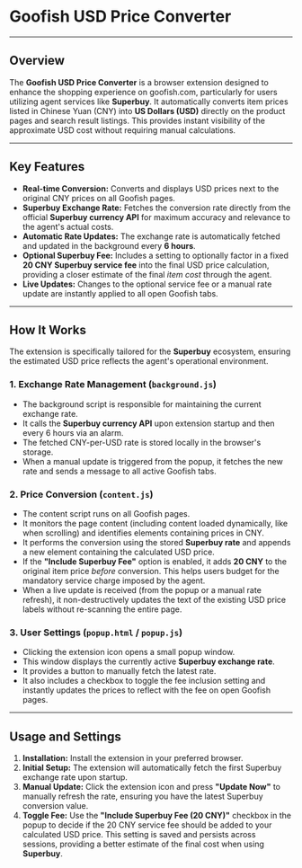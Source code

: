 # Goofish USD Price Converter

---

## Overview

The **Goofish USD Price Converter** is a browser extension designed to enhance the shopping experience on goofish.com, particularly for users utilizing agent services like **Superbuy**. It automatically converts item prices listed in Chinese Yuan (CNY) into **US Dollars (USD)** directly on the product pages and search result listings. This provides instant visibility of the approximate USD cost without requiring manual calculations.

---

## Key Features

* **Real-time Conversion:** Converts and displays USD prices next to the original CNY prices on all Goofish pages.
* **Superbuy Exchange Rate:** Fetches the conversion rate directly from the official **Superbuy currency API** for maximum accuracy and relevance to the agent's actual costs.
* **Automatic Rate Updates:** The exchange rate is automatically fetched and updated in the background every **6 hours**.
* **Optional Superbuy Fee:** Includes a setting to optionally factor in a fixed **20 CNY Superbuy service fee** into the final USD price calculation, providing a closer estimate of the final *item cost* through the agent.
* **Live Updates:** Changes to the optional service fee or a manual rate update are instantly applied to all open Goofish tabs.

---

## How It Works

The extension is specifically tailored for the **Superbuy** ecosystem, ensuring the estimated USD price reflects the agent's operational environment.

### 1. Exchange Rate Management (`background.js`)

* The background script is responsible for maintaining the current exchange rate.
* It calls the **Superbuy currency API** upon extension startup and then every 6 hours via an alarm.
* The fetched CNY-per-USD rate is stored locally in the browser's storage.
* When a manual update is triggered from the popup, it fetches the new rate and sends a message to all active Goofish tabs.

### 2. Price Conversion (`content.js`)

* The content script runs on all Goofish pages.
* It monitors the page content (including content loaded dynamically, like when scrolling) and identifies elements containing prices in CNY.
* It performs the conversion using the stored **Superbuy rate** and appends a new element containing the calculated USD price.
* If the **"Include Superbuy Fee"** option is enabled, it adds **20 CNY** to the original item price *before* conversion. This helps users budget for the mandatory service charge imposed by the agent.
* When a live update is received (from the popup or a manual rate refresh), it non-destructively updates the text of the existing USD price labels without re-scanning the entire page.

### 3. User Settings (`popup.html` / `popup.js`)

* Clicking the extension icon opens a small popup window.
* This window displays the currently active **Superbuy exchange rate**.
* It provides a button to manually fetch the latest rate.
* It also includes a checkbox to toggle the fee inclusion setting and instantly updates the prices to reflect with the fee on open Goofish pages.

---

## Usage and Settings

1.  **Installation:** Install the extension in your preferred browser.
2.  **Initial Setup:** The extension will automatically fetch the first Superbuy exchange rate upon startup.
3.  **Manual Update:** Click the extension icon and press **"Update Now"** to manually refresh the rate, ensuring you have the latest Superbuy conversion value.
4.  **Toggle Fee:** Use the **"Include Superbuy Fee (20 CNY)"** checkbox in the popup to decide if the 20 CNY service fee should be added to your calculated USD price. This setting is saved and persists across sessions, providing a better estimate of the final cost when using **Superbuy**.
